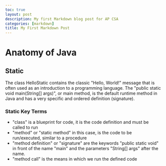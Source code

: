 ```yaml
---
toc: true
layout: post
description: My first Markdown blog post for AP CSA
categories: [markdown]
title: My First Markdown Post
---
```


# Anatomy of Java

## Static
The class HelloStatic contains the classic "Hello, World!" message that is often used as an introduction to a programming language. The "public static void main(String[] args)", or main method, is the default runtime method in Java and has a very specific and ordered definition (signature).

### Static Key Terms
* "class" is a blueprint for code, it is the code definition and must be called to run
* "method" or "static method" in this case, is the code to be run/executed, similar to a procedure
* "method definition" or "signature" are the keywords "public static void" in front of the name "main" and the parameters "String[] args" after the name.
* "method call" is the means in which we run the defined code
